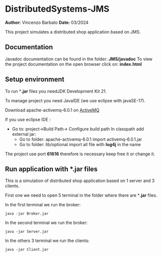﻿
# DistributedSystems-JMS
**Author:** Vincenzo Barbato
**Date:** 03/2024

This project simulates a distributed shop application based on JMS.

## Documentation

Javadoc documentation can be found in the folder: **JMS/javadoc**
To view the project documentation on the open browser click on: **index.html**

## Setup environment

To run ***.jar** files you needJDK Development Kit 21.

To manage project you need JavaIDE (we use eclipse with javaSE-17).

Download apache-activemq-6.0.1 on [ActiveMQ](https://activemq.apache.org/components/classic/documentation/download-archives)

If you use eclipse IDE :

 - Go to: project->Build Path-> Configure build path
	In classpath add external jar:
	- Go to folder: apache-activemq-6.0.1
	   import activemq-6.0.1.jar
	- Go to folder: lib/optional
	   import all file with **log4j** in the name

The project use port **61616** therefore is necessary keep free it or change it.

## Run application with *.jar files

This is a simulation of distributed shop application based on 1 server and 3 clients.

First one we need to open 5 terminal in the folder where there are ***.jar** files.

In the first terminal we run the broker:
```
java -jar Broker.jar
```

In the second terminal we run the broker:
```
java -jar Server.jar
```

In the others 3 terminal we run the clients:

```
java -jar Client.jar
```

